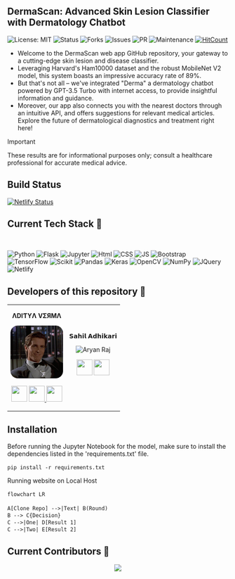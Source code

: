 ## DermaScan: Advanced Skin Lesion Classifier with Dermatology Chatbot
![License: MIT](https://img.shields.io/badge/License-MIT-yellow.svg?style=for-the-badges)
![Status](https://img.shields.io/website-up-down-green-red/https/derma-scan.netlify.app.svg)
![Forks](https://img.shields.io/github/forks/ADITYAVOFFICIAL/Skin-Disease-Classifierp.svg)
![Issues](https://img.shields.io/github/issues/ADITYAVOFFICIAL/Skin-Disease-Classifier.svg)
![PR](https://img.shields.io/github/issues-pr/ADITYAVOFFICIAL/Skin-Disease-Classifier.svg)
![Maintenance](https://img.shields.io/badge/Maintained%3F-yes-green.svg)
[![HitCount](https://hits.dwyl.com/ADITYAVOFFICIAL/Skin-Disease-Classifier.svg)](https://hits.dwyl.com/ADITYAVOFFICIAL/Skin-Disease-Classifier)
  <p>
    <ul>
      <li>Welcome to the DermaScan web app GitHub repository, your gateway to a cutting-edge skin lesion and disease classifier.</li>
      <li>Leveraging Harvard's Ham10000 dataset and the robust MobileNet V2 model, this system boasts an impressive accuracy rate of 89%.</li>
      <li>But that's not all – we've integrated "Derma" a dermatology chatbot powered by GPT-3.5 Turbo with internet access, to provide insightful information and guidance.</li>
      <li>Moreover, our app also connects you with the nearest doctors through an intuitive API, and offers suggestions for relevant medical articles. Explore the future of dermatological diagnostics and treatment right here!</li>
    </ul>


> [!IMPORTANT]
> These results are for informational purposes only; consult a healthcare professional for accurate medical advice.

 ## Build Status
 [![Netlify Status](https://api.netlify.com/api/v1/badges/a1f776b3-3424-4a08-9f85-b212b66cfbe8/deploy-status)](https://app.netlify.com/sites/derma-scan/deploys)

 ## Current Tech Stack 🔻
<div style="display: inline_block"><br>
  
  ![Python](https://img.shields.io/badge/Python-3776AB.svg?style=for-the-badge&logo=Python&logoColor=white)
  ![Flask](https://img.shields.io/badge/Flask-000000.svg?style=for-the-badge&logo=Flask&logoColor=white)
  ![Jupyter](https://img.shields.io/badge/Jupyter-F37626.svg?style=for-the-badge&logo=Jupyter&logoColor=white)
  ![Html](https://img.shields.io/badge/HTML5-E34F26.svg?style=for-the-badge&logo=HTML5&logoColor=white)
  ![CSS](https://img.shields.io/badge/CSS3-1572B6.svg?style=for-the-badge&logo=CSS3&logoColor=white)
  ![JS](https://img.shields.io/badge/JavaScript-F7DF1E.svg?style=for-the-badge&logo=JavaScript&logoColor=black)
  ![Bootstrap](https://img.shields.io/badge/Bootstrap-7952B3.svg?style=for-the-badge&logo=Bootstrap&logoColor=white)
  ![TensorFlow](https://img.shields.io/badge/TensorFlow-FF6F00.svg?style=for-the-badge&logo=TensorFlow&logoColor=white)
  ![Scikit](https://img.shields.io/badge/scikitlearn-F7931E.svg?style=for-the-badge&logo=scikit-learn&logoColor=white)
  ![Pandas](https://img.shields.io/badge/pandas-150458.svg?style=for-the-badge&logo=pandas&logoColor=white)
  ![Keras](https://img.shields.io/badge/Keras-D00000.svg?style=for-the-badge&logo=Keras&logoColor=white)
  ![OpenCV](https://img.shields.io/badge/OpenCV-5C3EE8.svg?style=for-the-badge&logo=OpenCV&logoColor=white)
  ![NumPy](https://img.shields.io/badge/NumPy-013243.svg?style=for-the-badge&logo=NumPy&logoColor=white)
  ![JQuery](https://img.shields.io/badge/jQuery-0769AD?style=for-the-badge&logo=jquery&logoColor=white)
  ![Netlify](https://img.shields.io/badge/Netlify-00C7B7.svg?style=for-the-badge&logo=Netlify&logoColor=white)
</div>
  
<div><h2><strong>Developers of this repository 🔻</strong></h2></div>

<table align="center">
<tr align="center">
<td>

**ΛDIƬYΛ VΣЯMΛ**

<p align="center">
<img src = "https://raw.githubusercontent.com/ADITYAVOFFICIAL/ADITYAVOFFICIAL/main/pics/adityav.png"  height="120" alt="Aditya Verma">
</p>
<p align="center">
<a href = "https://github.com/ADITYAVOFFICIAL"><img src = "https://img.icons8.com/3d-fluency/94/github.png" width="36" height = "36"/></a>
<a href = "https://www.linkedin.com/in/aditya-verma-real/">
<img src = "https://img.icons8.com/color/48/linkedin.png" width="36" height="36"/>
</a>
<a href = "https://medium.com/@adityaver">
<img src = "https://img.icons8.com/stickers/100/medium-logo.png" width="36" height="36"/>
</a>
</p>
</td>

<td>
𝗦𝗮𝗵𝗶𝗹 𝗔𝗱𝗵𝗶𝗸𝗮𝗿𝗶

<p align="center">
<img src = "https://avatars.githubusercontent.com/u/116698850?v=4"  height="120" alt="Aryan Raj">
</p>
<p align="center">
<a href = "https://github.com/Sahilopl"><img src = "https://img.icons8.com/3d-fluency/94/github.png" width="36" height = "36"/></a>
<a href = "https://www.linkedin.com/in/sahil-adhikari-57b445250/">
<img src = "https://img.icons8.com/color/48/linkedin.png" width="36" height="36"/>
</a>
</p>
</td>
</table>

 ## Installation
 <div>
 <p>Before running the Jupyter Notebook for the model, make sure to install the dependencies listed in the 'requirements.txt' file.</p>
   
   ```
   pip install -r requirements.txt
   ```

<p>Running website on Local Host</p>

```mermaid
flowchart LR

A[Clone Repo] -->|Text| B(Round)
B --> C{Decision}
C -->|One| D[Result 1]
C -->|Two| E[Result 2]
```


 </div>

 ## Current Contributors 🔻
<div align="center">
  <a href="https://github.com/ADITYAVOFFICIAL/Skin-Disease-Classifier/graphs/contributors">
  <img src="https://contrib.rocks/image?repo=ADITYAVOFFICIAL/Skin-Disease-Classifier" />
</a>
</div>
